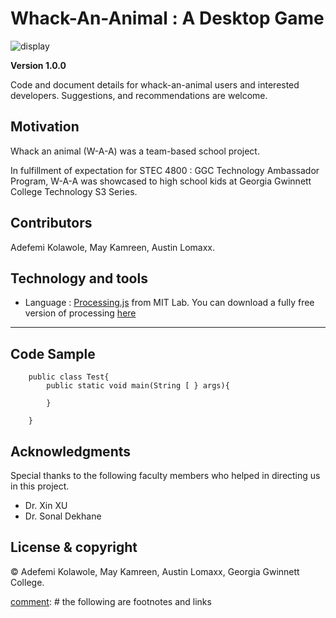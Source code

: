 # Whack-An-Animal : A Desktop Game

![display][display]

**Version 1.0.0**

Code and document details for whack-an-animal users and interested developers. Suggestions, 
and recommendations are welcome.

## Motivation
Whack an animal (W-A-A) was a team-based school project.

In fulfillment of expectation for STEC 4800 : GGC Technology Ambassador Program, W-A-A was showcased to high school kids at Georgia Gwinnett College Technology S3 Series.

[comment]: #---
## Contributors
 Adefemi Kolawole, May Kamreen, Austin Lomaxx.

[comment]: #---

## Technology and tools

 * Language : [Processing.js][] from MIT Lab. You can download a fully free version of processing [here][]

---

## Code Sample
		public class Test{
			public static void main(String [ } args){

			}

		}

## Acknowledgments
Special thanks to the following faculty members who helped in directing us in this project.
 *  Dr. Xin XU
 *  Dr. Sonal Dekhane



## License & copyright

© Adefemi Kolawole, May Kamreen, Austin Lomaxx, Georgia Gwinnett College.

[comment]: # the following are footnotes and links

[processing.js]: https://processing.org/  "Processing Homepage"
[here]: https://processing.org/download/  "Processing Download"
[display]: C:\Users\adefe\Desktop\vad.PNG "Display Image"










